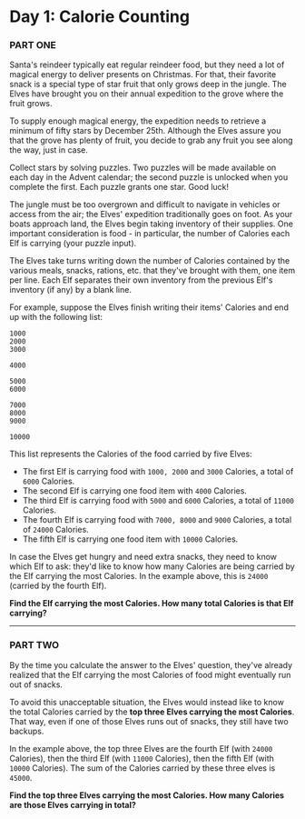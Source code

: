 # Day 1: Calorie Counting

### PART ONE
Santa's reindeer typically eat regular reindeer food, but they need a lot of magical energy to deliver presents on Christmas. For that, their favorite snack is a special type of star fruit that only grows deep in the jungle. The Elves have brought you on their annual expedition to the grove where the fruit grows.

To supply enough magical energy, the expedition needs to retrieve a minimum of fifty stars by December 25th. Although the Elves assure you that the grove has plenty of fruit, you decide to grab any fruit you see along the way, just in case.

Collect stars by solving puzzles. Two puzzles will be made available on each day in the Advent calendar; the second puzzle is unlocked when you complete the first. Each puzzle grants one star. Good luck!

The jungle must be too overgrown and difficult to navigate in vehicles or access from the air; the Elves' expedition traditionally goes on foot. As your boats approach land, the Elves begin taking inventory of their supplies. One important consideration is food - in particular, the number of Calories each Elf is carrying (your puzzle input).

The Elves take turns writing down the number of Calories contained by the various meals, snacks, rations, etc. that they've brought with them, one item per line. Each Elf separates their own inventory from the previous Elf's inventory (if any) by a blank line.

For example, suppose the Elves finish writing their items' Calories and end up with the following list:

```
1000
2000
3000

4000

5000
6000

7000
8000
9000

10000
```
This list represents the Calories of the food carried by five Elves:

- The first Elf is carrying food with ```1000, 2000``` and ``3000`` Calories, a total of ``6000`` Calories.
- The second Elf is carrying one food item with ``4000`` Calories.
- The third Elf is carrying food with ``5000`` and ``6000`` Calories, a total of ``11000`` Calories.
- The fourth Elf is carrying food with ``7000, 8000`` and ``9000`` Calories, a total of ``24000`` Calories.
- The fifth Elf is carrying one food item with ``10000`` Calories.
  
In case the Elves get hungry and need extra snacks, they need to know which Elf to ask: they'd like to know how many Calories are being carried by the Elf carrying the most Calories. In the example above, this is ``24000`` (carried by the fourth Elf).

**Find the Elf carrying the most Calories. How many total Calories is that Elf carrying?**

<hr>

### PART TWO
By the time you calculate the answer to the Elves' question, they've already realized that the Elf carrying the most Calories of food might eventually run out of snacks.

To avoid this unacceptable situation, the Elves would instead like to know the total Calories carried by the **top three Elves carrying the most Calories**. That way, even if one of those Elves runs out of snacks, they still have two backups.

In the example above, the top three Elves are the fourth Elf (with ``24000`` Calories), then the third Elf (with ``11000`` Calories), then the fifth Elf (with ``10000`` Calories). The sum of the Calories carried by these three elves is ``45000``.

**Find the top three Elves carrying the most Calories. How many Calories are those Elves carrying in total?**
